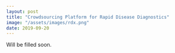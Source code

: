```yaml
---
layout: post
title: "Crowdsourcing Platform for Rapid Disease Diagnostics"
image: "/assets/images/rdx.png"
date: 2019-09-20
---
```


Will be filled soon.
